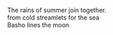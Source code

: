 The rains of summer join together.    
from cold streamlets for the sea    
Basho lines the moon    

